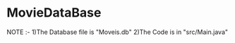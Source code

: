 # MovieDataBase

NOTE :- 1)The Database file is "Moveis.db"
        2)The Code is in "src/Main.java"
